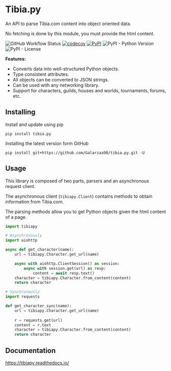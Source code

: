 # Tibia.py
An API to parse Tibia.com content into object oriented data.

No fetching is done by this module, you must provide the html content.

![GitHub Workflow Status](https://img.shields.io/github/workflow/status/Galarzaa90/tibia.py/Build%20Package)
[![codecov](https://codecov.io/gh/Galarzaa90/tibia.py/branch/master/graph/badge.svg?token=mS9Wxv6O2F)](https://codecov.io/gh/Galarzaa90/tibia.py)
[![PyPI](https://img.shields.io/pypi/v/tibia.py.svg)](https://pypi.python.org/pypi/tibia.py/)
![PyPI - Python Version](https://img.shields.io/pypi/pyversions/tibia.py.svg)
![PyPI - License](https://img.shields.io/pypi/l/tibia.py.svg)


**Features:**

- Converts data into well-structured Python objects.
- Type consistent attributes.
- All objects can be converted to JSON strings.
- Can be used with any networking library.
- Support for characters, guilds, houses and worlds, tournaments, forums, etc.

## Installing
Install and update using pip

```commandline
pip install tibia.py
```

Installing the latest version form GitHub

```commandline
pip install git+https://github.com/Galarzaa90/tibia.py.git -U
```

## Usage
This library is composed of two parts, parsers and an asynchronous request client.

The asynchronous client (`tibiapy.Client`) contains methods to obtain information from Tibia.com.

The parsing methods allow you to get Python objects given the html content of a page.

```python
import tibiapy

# Asynchronously
import aiohttp

async def get_character(name):
    url = tibiapy.Character.get_url(name)

    async with aiohttp.ClientSession() as session:
        async with session.get(url) as resp:
            content = await resp.text()
    character = tibiapy.Character.from_content(content)
    return character

# Synchronously
import requests

def get_character_sync(name):
    url = tibiapy.Character.get_url(name)
    
    r = requests.get(url)
    content = r.text
    character = tibiapy.Character.from_content(content)
    return character

```

## Documentation
https://tibiapy.readthedocs.io/
